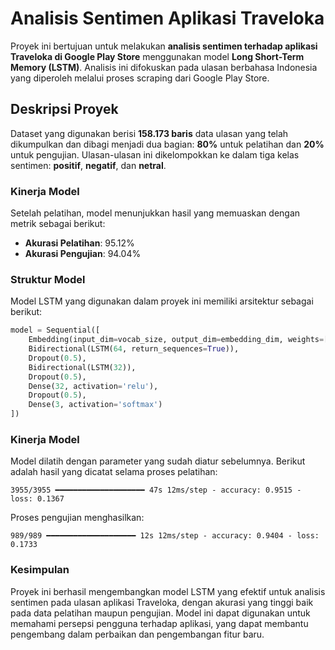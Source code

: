 # **Analisis Sentimen Aplikasi Traveloka**

Proyek ini bertujuan untuk melakukan **analisis sentimen terhadap aplikasi Traveloka di Google Play Store** menggunakan model **Long Short-Term Memory (LSTM)**. Analisis ini difokuskan pada ulasan berbahasa Indonesia yang diperoleh melalui proses scraping dari Google Play Store.

## **Deskripsi Proyek**
Dataset yang digunakan berisi **158.173 baris** data ulasan yang telah dikumpulkan dan dibagi menjadi dua bagian: **80%** untuk pelatihan dan **20%** untuk pengujian. Ulasan-ulasan ini dikelompokkan ke dalam tiga kelas sentimen: **positif**, **negatif**, dan **netral**.

### **Kinerja Model**
Setelah pelatihan, model menunjukkan hasil yang memuaskan dengan metrik sebagai berikut:
- **Akurasi Pelatihan**: 95.12%
- **Akurasi Pengujian**: 94.04%

### **Struktur Model**
Model LSTM yang digunakan dalam proyek ini memiliki arsitektur sebagai berikut:

```python
model = Sequential([
    Embedding(input_dim=vocab_size, output_dim=embedding_dim, weights=[embedding_matrix], input_length=max_length, trainable=False),
    Bidirectional(LSTM(64, return_sequences=True)),
    Dropout(0.5),
    Bidirectional(LSTM(32)),
    Dropout(0.5),
    Dense(32, activation='relu'),
    Dropout(0.5),
    Dense(3, activation='softmax')
])
```
### **Kinerja Model**
Model dilatih dengan parameter yang sudah diatur sebelumnya. Berikut adalah hasil yang dicatat selama proses pelatihan:
```aiignore
3955/3955 ━━━━━━━━━━━━━━━━━━━━ 47s 12ms/step - accuracy: 0.9515 - loss: 0.1367
```
Proses pengujian menghasilkan:

```aiignore
989/989 ━━━━━━━━━━━━━━━━━━━━ 12s 12ms/step - accuracy: 0.9404 - loss: 0.1733
```

### **Kesimpulan**
Proyek ini berhasil mengembangkan model LSTM yang efektif untuk analisis sentimen pada ulasan aplikasi Traveloka, dengan akurasi yang tinggi baik pada data pelatihan maupun pengujian. Model ini dapat digunakan untuk memahami persepsi pengguna terhadap aplikasi, yang dapat membantu pengembang dalam perbaikan dan pengembangan fitur baru.